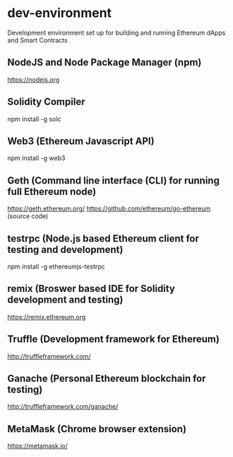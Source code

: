 # dev-environment
Development environment set up for building and running Ethereum dApps and Smart Contracts

## NodeJS and Node Package Manager (npm)
https://nodejs.org

## Solidity Compiler
npm install -g solc

## Web3 (Ethereum Javascript API)
npm install -g web3

## Geth (Command line interface (CLI) for running full Ethereum node)
https://geth.ethereum.org/
https://github.com/ethereum/go-ethereum (source code)

## testrpc (Node.js based Ethereum client for testing and development)
npm install -g ethereumjs-testrpc

## remix (Broswer based IDE for Solidity development and testing)
https://remix.ethereum.org

## Truffle (Development framework for Ethereum)
http://truffleframework.com/

## Ganache (Personal Ethereum blockchain for testing)
http://truffleframework.com/ganache/

## MetaMask (Chrome browser extension)
https://metamask.io/

